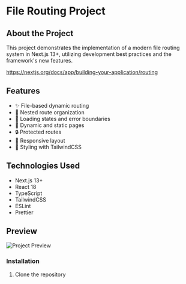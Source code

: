 # File Routing Project

## About the Project

This project demonstrates the implementation of a modern file routing system in Next.js 13+, utilizing development best practices and the framework's new features.

https://nextjs.org/docs/app/building-your-application/routing

## Features

- ✨ File-based dynamic routing
- 📁 Nested route organization
- 🔄 Loading states and error boundaries
- 🎯 Dynamic and static pages
- 🔒 Protected routes
- 📱 Responsive layout
- 🎨 Styling with TailwindCSS

## Technologies Used

- Next.js 13+
- React 18
- TypeScript
- TailwindCSS
- ESLint
- Prettier

## Preview

![Project Preview](link-to-preview-image)

### Installation

1. Clone the repository
